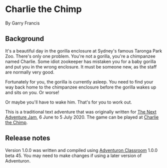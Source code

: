 # Charlie the Chimp

By Garry Francis

## Background

It's a beautiful day in the gorilla enclosure at Sydney's famous Taronga Park Zoo. There's only one problem. You're not a gorilla, you're a chimpanzee named Charlie. Some idiot zookeeper has mistaken you for a baby gorilla and put you in the wrong enclosure. It must be someone new, as the staff are normally very good.

Fortunately for you, the gorilla is currently asleep. You need to find your way back home to the chimpanzee enclosure before the gorilla wakes up and sits on you. Or worse!

Or maybe you'll have to wake him. That's for you to work out.

This is a traditional text adventure that was originally written for [The Next Adventure Jam](https://itch.io/jam/next-adventure-jam), 6 June to 5 July 2020. The game can be played at [Charlie the Chimp](https://warrigal.itch.io/charlie-the-chimp).

## Release notes

Version 1.0.0 was written and compiled using [Adventuron Classroom](https://adventuron.io/classroom/) 1.0.0 beta 45. You may need to make changes if using a later version of Adventuron.
